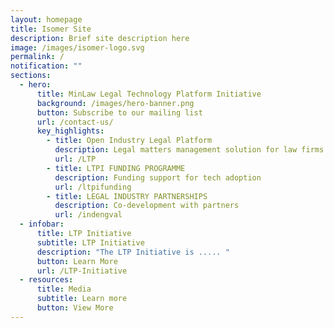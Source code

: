 ```yaml
---
layout: homepage
title: Isomer Site
description: Brief site description here
image: /images/isomer-logo.svg
permalink: /
notification: ""
sections:
  - hero:
      title: MinLaw Legal Technology Platform Initiative
      background: /images/hero-banner.png
      button: Subscribe to our mailing list
      url: /contact-us/
      key_highlights:
        - title: Open Industry Legal Platform
          description: Legal matters management solution for law firms
          url: /LTP
        - title: LTPI FUNDING PROGRAMME
          description: Funding support for tech adoption
          url: /ltpifunding
        - title: LEGAL INDUSTRY PARTNERSHIPS
          description: Co-development with partners
          url: /indengval
  - infobar:
      title: LTP Initiative
      subtitle: LTP Initiative
      description: "The LTP Initiative is ..... "
      button: Learn More
      url: /LTP-Initiative
  - resources:
      title: Media
      subtitle: Learn more
      button: View More
---
```

